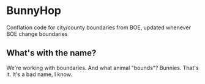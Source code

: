 # BunnyHop
Conflation code for city/county boundaries from BOE, updated whenever BOE change boundaries


## What's with the name?
We're working with boundaries. And what animal "bounds"? Bunnies. That's it. It's a bad name, I know.